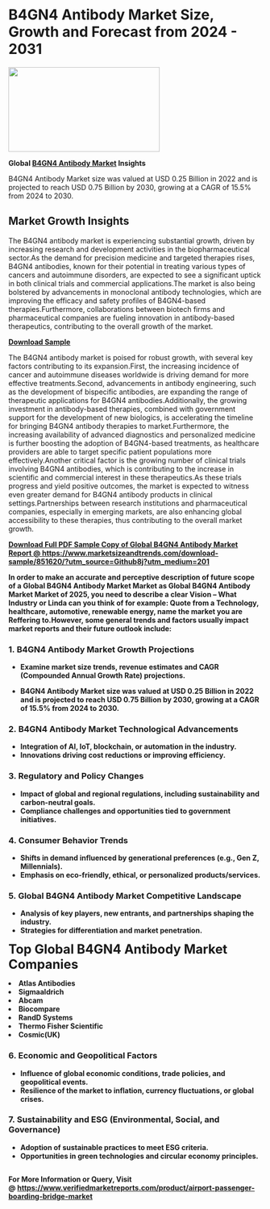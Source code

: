 <H1>B4GN4 Antibody Market Size, Growth and Forecast from 2024 - 2031</H1><img class="aligncenter size-medium wp-image-584254" src="https://thirdeyenews.in/wp-content/uploads/2024/09/Global-Market-Research-300x168.jpeg" alt="" width="300" height="168" /><p><strong>Global&nbsp;<a href="https://www.marketsizeandtrends.com/download-sample/851620/?utm_source=Github8j?utm_medium=201">B4GN4 Antibody Market</a> Insights</strong></p><p>B4GN4 Antibody Market size was valued at USD 0.25 Billion in 2022 and is projected to reach USD 0.75 Billion by 2030, growing at a CAGR of 15.5% from 2024 to 2030.</p><p><h2>Market Growth Insights</h2> <p>The B4GN4 antibody market is experiencing substantial growth, driven by increasing research and development activities in the biopharmaceutical sector.As the demand for precision medicine and targeted therapies rises, B4GN4 antibodies, known for their potential in treating various types of cancers and autoimmune disorders, are expected to see a significant uptick in both clinical trials and commercial applications.The market is also being bolstered by advancements in monoclonal antibody technologies, which are improving the efficacy and safety profiles of B4GN4-based therapies.Furthermore, collaborations between biotech firms and pharmaceutical companies are fueling innovation in antibody-based therapeutics, contributing to the overall growth of the market.</p> <p><strong><a href="#">Download Sample</a></strong></p> <p>The B4GN4 antibody market is poised for robust growth, with several key factors contributing to its expansion.First, the increasing incidence of cancer and autoimmune diseases worldwide is driving demand for more effective treatments.Second, advancements in antibody engineering, such as the development of bispecific antibodies, are expanding the range of therapeutic applications for B4GN4 antibodies.Additionally, the growing investment in antibody-based therapies, combined with government support for the development of new biologics, is accelerating the timeline for bringing B4GN4 antibody therapies to market.Furthermore, the increasing availability of advanced diagnostics and personalized medicine is further boosting the adoption of B4GN4-based treatments, as healthcare providers are able to target specific patient populations more effectively.Another critical factor is the growing number of clinical trials involving B4GN4 antibodies, which is contributing to the increase in scientific and commercial interest in these therapeutics.As these trials progress and yield positive outcomes, the market is expected to witness even greater demand for B4GN4 antibody products in clinical settings.Partnerships between research institutions and pharmaceutical companies, especially in emerging markets, are also enhancing global accessibility to these therapies, thus contributing to the overall market growth.</p> <p><strong><a href="#"></p><p><span class=""><strong>Download Full PDF Sample Copy of Global B4GN4 Antibody Market Report</strong> @ <a href="https://www.marketsizeandtrends.com/download-sample/851620/?utm_source=Github8j?utm_medium=201" target="_blank">https://www.marketsizeandtrends.com/download-sample/851620/?utm_source=Github8j?utm_medium=201</a></span></p><p>In order to make an accurate and perceptive description of future scope of a Global&nbsp;B4GN4 Antibody Market Market as Global&nbsp;B4GN4 Antibody Market Market of 2025, you need to describe a clear Vision &ndash; What Industry or Linda can you think of for example: Quote from a Technology, healthcare, automotive, renewable energy, name the market you are Reffering to.However, some general trends and factors usually impact market reports and their future outlook include:</p><h3>1.&nbsp;<strong>B4GN4 Antibody Market Growth Projections</strong></h3><ul><li>Examine market size trends, revenue estimates and CAGR (Compounded Annual Growth Rate) projections.</li><li><p>B4GN4 Antibody Market size was valued at USD 0.25 Billion in 2022 and is projected to reach USD 0.75 Billion by 2030, growing at a CAGR of 15.5% from 2024 to 2030.</p></li></ul><h3>2.&nbsp;<strong>B4GN4 Antibody Market Technological Advancements</strong></h3><ul><li>Integration of AI, IoT, blockchain, or automation in the industry.</li><li>Innovations driving cost reductions or improving efficiency.</li></ul><h3>3.&nbsp;<strong>Regulatory and Policy Changes</strong></h3><ul><li>Impact of global and regional regulations, including sustainability and carbon-neutral goals.</li><li>Compliance challenges and opportunities tied to government initiatives.</li></ul><h3>4.&nbsp;<strong>Consumer Behavior Trends</strong></h3><ul><li>Shifts in demand influenced by generational preferences (e.g., Gen Z, Millennials).</li><li>Emphasis on eco-friendly, ethical, or personalized products/services.</li></ul><h3>5.&nbsp;<strong>Global B4GN4 Antibody Market Competitive Landscape</strong></h3><ul><li>Analysis of key players, new entrants, and partnerships shaping the industry.</li><li>Strategies for differentiation and market penetration.</li></ul><p data-pm-slice="1 1 []"><span style="color: inherit; font-family: inherit; font-size: 25px;">Top Global B4GN4 Antibody Market Companies</span></p><div class="" data-test-id=""><p><li>Atlas Antibodies</li><li> Sigmaaldrich</li><li> Abcam</li><li> Biocompare</li><li> RandD Systems</li><li> Thermo Fisher Scientific</li><li> Cosmic(UK)</li></p></div><h3>6.&nbsp;<strong>Economic and Geopolitical Factors</strong></h3><ul><li>Influence of global economic conditions, trade policies, and geopolitical events.</li><li>Resilience of the market to inflation, currency fluctuations, or global crises.</li></ul><h3>7.&nbsp;<strong>Sustainability and ESG (Environmental, Social, and Governance)</strong></h3><ul><li>Adoption of sustainable practices to meet ESG criteria.</li><li>Opportunities in green technologies and circular economy principles.</li></ul><h2><strong style="font-size: 14px;">For More Information or Query, Visit @&nbsp;</strong><a style="background-color: #ffffff; font-size: 14px;" href="https://www.marketsizeandtrends.com/report/b4gn4-antibody-market/" target="_blank">https://www.verifiedmarketreports.com/product/airport-passenger-boarding-bridge-market</a></h2>